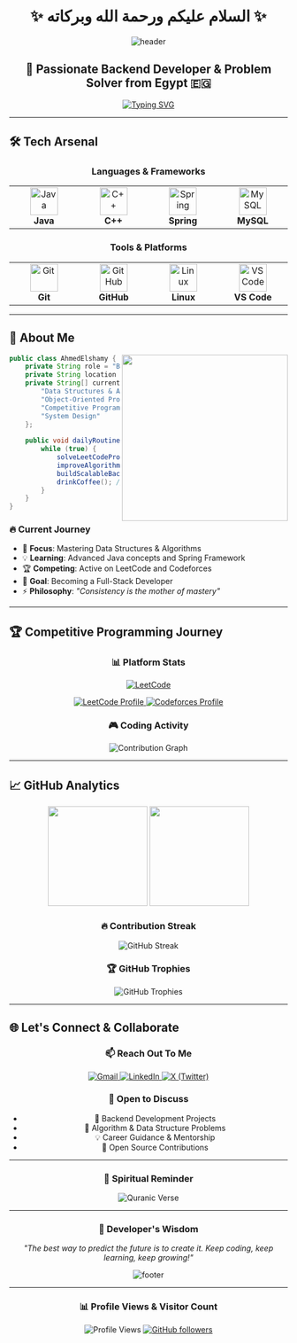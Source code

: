 <div align="center">

# ✨ السلام عليكم ورحمة الله وبركاته ✨

<img src="https://capsule-render.vercel.app/api?type=waving&color=gradient&height=200&section=header&text=Ahmed%20Elshamy&fontSize=80&fontAlignY=35&animation=twinkling&fontColor=white" alt="header"/>

</div>

<h2 align="center">🚀 Passionate Backend Developer & Problem Solver from Egypt 🇪🇬</h2>

<div align="center">
  
[![Typing SVG](https://readme-typing-svg.herokuapp.com?font=Fira+Code&size=20&duration=3000&pause=1000&color=36BCF7&center=true&vCenter=true&width=600&height=60&lines=💻+Java%2C+C%2B%2B%2C+Git+%26+GitHub+Expert;⚔️+Competitive+Programming+Enthusiast;🚀+Mastering+DSA+%26+OOP+Concepts;🎯+Building+Scalable+Backend+Solutions;☕+Turning+Coffee+into+Clean+Code)](https://git.io/typing-svg)

</div>

---

## 🛠️ Tech Arsenal

<div align="center">

### Languages & Frameworks
<table>
<tr>
<td align="center" width="120">
<img src="https://skillicons.dev/icons?i=java" width="50" height="50" alt="Java"/>
<br/><strong>Java</strong>
</td>
<td align="center" width="120">
<img src="https://skillicons.dev/icons?i=cpp" width="50" height="50" alt="C++"/>
<br/><strong>C++</strong>
</td>
<td align="center" width="120">
<img src="https://skillicons.dev/icons?i=spring" width="50" height="50" alt="Spring"/>
<br/><strong>Spring</strong>
</td>
<td align="center" width="120">
<img src="https://skillicons.dev/icons?i=mysql" width="50" height="50" alt="MySQL"/>
<br/><strong>MySQL</strong>
</td>
</tr>
</table>

### Tools & Platforms
<table>
<tr>
<td align="center" width="120">
<img src="https://skillicons.dev/icons?i=git" width="50" height="50" alt="Git"/>
<br/><strong>Git</strong>
</td>
<td align="center" width="120">
<img src="https://skillicons.dev/icons?i=github" width="50" height="50" alt="GitHub"/>
<br/><strong>GitHub</strong>
</td>
<td align="center" width="120">
<img src="https://skillicons.dev/icons?i=linux" width="50" height="50" alt="Linux"/>
<br/><strong>Linux</strong>
</td>
<td align="center" width="120">
<img src="https://skillicons.dev/icons?i=vscode" width="50" height="50" alt="VS Code"/>
<br/><strong>VS Code</strong>
</td>
</tr>
</table>

</div>

---

## 🎯 About Me

<img align="right" src="https://media.giphy.com/media/L1R1tvI9svkIWwpVYr/giphy.gif" width="300"/>

```java
public class AhmedElshamy {
    private String role = "Backend Developer";
    private String location = "Egypt 🇪🇬";
    private String[] currentFocus = {
        "Data Structures & Algorithms",
        "Object-Oriented Programming",
        "Competitive Programming",
        "System Design"
    };
    
    public void dailyRoutine() {
        while (true) {
            solveLeetCodeProblems();
            improveAlgorithmicThinking();
            buildScalableBackendSolutions();
            drinkCoffee(); // ☕ Essential!
        }
    }
}
```

### 🔥 Current Journey
- 🎯 **Focus**: Mastering Data Structures & Algorithms
- 💡 **Learning**: Advanced Java concepts and Spring Framework
- 🏆 **Competing**: Active on LeetCode and Codeforces
- 🚀 **Goal**: Becoming a Full-Stack Developer
- ⚡ **Philosophy**: *"Consistency is the mother of mastery"*

---

## 🏆 Competitive Programming Journey

<div align="center">

### 📊 Platform Stats
[![LeetCode](https://img.shields.io/badge/dynamic/json?style=for-the-badge&labelColor=black&color=%23ffa116&label=LeetCode&query=solvedOverTotal&url=https%3A%2F%2Fleetcode-badge.vercel.app%2Fapi%2FEl_shamy&logo=leetcode&logoColor=yellow)](https://leetcode.com/El_shamy/)

<a href="https://leetcode.com/El_shamy/" target="_blank">
<img src="https://img.shields.io/badge/LeetCode-000000?style=for-the-badge&logo=LeetCode&logoColor=#d16c06" alt="LeetCode Profile"/>
</a>
<a href="https://codeforces.com/profile/El-Shamy" target="_blank">
<img src="https://img.shields.io/badge/Codeforces-445f9d?style=for-the-badge&logo=Codeforces&logoColor=white" alt="Codeforces Profile"/>
</a>

### 🎮 Coding Activity
<img src="https://github-readme-activity-graph.vercel.app/graph?username=YourGitHubUsername&bg_color=0d1117&color=58a6ff&line=f85149&point=f85149&area=true&hide_border=true" alt="Contribution Graph"/>

</div>

---

## 📈 GitHub Analytics

<div align="center">

<img height="180em" src="https://github-readme-stats.vercel.app/api?username=YourGitHubUsername&show_icons=true&theme=github_dark&include_all_commits=true&count_private=true"/>
<img height="180em" src="https://github-readme-stats.vercel.app/api/top-langs/?username=YourGitHubUsername&layout=compact&langs_count=8&theme=github_dark"/>

### 🔥 Contribution Streak
<img src="https://github-readme-streak-stats.herokuapp.com/?user=YourGitHubUsername&theme=github-dark-blue&hide_border=true" alt="GitHub Streak"/>

### 🏆 GitHub Trophies
<img src="https://github-profile-trophy.vercel.app/?username=YourGitHubUsername&theme=algolia&no-frame=true&no-bg=true&margin-w=4" alt="GitHub Trophies"/>

</div>

---

## 🌐 Let's Connect & Collaborate

<div align="center">

### 📫 Reach Out To Me

<a href="mailto:ahmed.khalid.elshamy37@gmail.com">
<img src="https://img.shields.io/badge/Gmail-D14836?style=for-the-badge&logo=gmail&logoColor=white" alt="Gmail"/>
</a>
<a href="https://www.linkedin.com/in/a-elshamy">
<img src="https://img.shields.io/badge/LinkedIn-0077B5?style=for-the-badge&logo=linkedin&logoColor=white" alt="LinkedIn"/>
</a>
<a href="https://x.com/El_shamy_">
<img src="https://img.shields.io/badge/X-000000?style=for-the-badge&logo=x&logoColor=white" alt="X (Twitter)"/>
</a>

### 💬 Open to Discuss
- 🤝 Backend Development Projects
- 🧠 Algorithm & Data Structure Problems  
- 💡 Career Guidance & Mentorship
- 🚀 Open Source Contributions

</div>

---

<div align="center">

### 🕌 Spiritual Reminder
<img src="https://readme-typing-svg.herokuapp.com?font=Amiri&size=18&duration=4000&pause=2000&color=36BCF7&center=true&vCenter=true&width=800&height=60&lines=وَقُل+رَّبِّ+أَدْخِلْنِي+مُدْخَلَ+صِدْقٍ+وَأَخْرِجْنِي+مُخْرَجَ+صِدْقٍ;وَاجْعَل+لِّي+مِن+لَّدُنكَ+سُلْطَانًا+نَّصِيرًا" alt="Quranic Verse"/>

---

### 💭 Developer's Wisdom
*"The best way to predict the future is to create it. Keep coding, keep learning, keep growing!"* 

<img src="https://capsule-render.vercel.app/api?type=waving&color=gradient&height=100&section=footer" alt="footer"/>

</div>

---

<div align="center">

### 📊 Profile Views & Visitor Count
![Profile Views](https://komarev.com/ghpvc/?username=YourGitHubUsername&color=blue&style=flat)
[![GitHub followers](https://img.shields.io/github/followers/YourGitHubUsername?label=Follow&style=social)](https://github.com/YourGitHubUsername)

</div>
